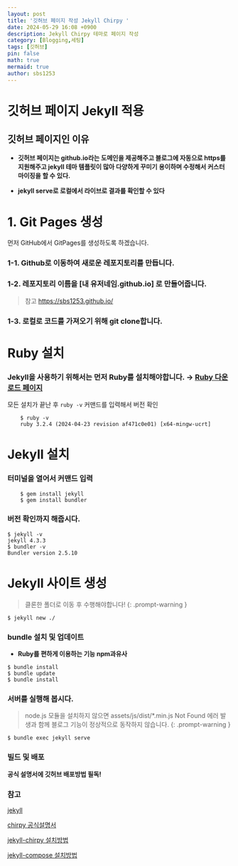 ```yaml
---
layout: post
title: '깃허브 페이지 작성 Jekyll Chirpy '
date: 2024-05-29 16:08 +0900
description: Jekyll Chirpy 테마로 페이지 작성
category: [Blogging,세팅]
tags: [깃허브]
pin: false
math: true
mermaid: true
author: sbs1253
---
```


# 깃허브 페이지 Jekyll 적용

## 깃허브 페이지인 이유
- **깃허브 페이지는 github.io라는 도메인을 제공해주고 블로그에 자동으로 https를 지원해주고
 jekyll 테마 템플릿이 많아 다양하게 꾸미기 용이하며 수정해서 커스터 마이징을 할 수 있다.** 

- **jekyll serve로 로컬에서 라이브로 결과를 확인할 수 있다** 
# 1. Git Pages 생성

먼저 GitHub에서 GitPages를 생성하도록 하겠습니다.

### 1-1.  **Github로 이동하여 새로운 레포지토리를 만듭니다.**
### 1-2.  **레포지토리 이름을 [내 유저네임.github.io] 로 만들어줍니다.**

>  참고 https://sbs1253.github.io/

### 1-3.  **로컬로 코드를 가져오기 위해 git clone합니다.**

# Ruby 설치
###  Jekyll을 사용하기 위해서는 먼저 **Ruby**를 설치해야합니다. → [Ruby 다운로드 페이지](https://rubyinstaller.org/downloads/)
모든 설치가 끝난 후 `ruby -v` 커맨드를 입력해서 버전 확인
```shell
    $ ruby -v
    ruby 3.2.4 (2024-04-23 revision af471c0e01) [x64-mingw-ucrt]
```
# Jekyll 설치
### 터미널을 열어서 커맨드 입력
```shell
    $ gem install jekyll 
    $ gem install bundler
```

### 버전 확인까지 해줍시다.
```shell
$ jekyll -v
jekyll 4.3.3
$ bundler -v
Bundler version 2.5.10
```

# Jekyll 사이트 생성
> 클론한 폴더로 이동 후 수행해야합니다!
{: .prompt-warning } 
```shell
$ jekyll new ./
```

### bundle 설치 및 업데이트 
- **Ruby를 편하게 이용하는 기능 npm과유사**
```shell
$ bundle install
$ bundle update
$ bundle install
```
### 서버를 실행해 봅시다.

> node.js 모듈을 설치하지 않으면 assets/js/dist/*.min.js Not Found 에러 발생과 함께 블로그 기능이 정상적으로 동작하지 않습니다.
{: .prompt-warning }

```shell
$ bundle exec jekyll serve
```
### 빌드 및 배포
**공식 설명서에 깃허브 배포방법 필독!**



### 참고
[jekyll](https://jekyllrb.com/docs/)


[chirpy 공식설명서](https://chirpy.cotes.page/posts/getting-started/)


[jekyll-chirpy 설치방법](https://www.irgroup.org/posts/jekyll-chirpy/)


[jekyll-compose 설치방법](https://10kseok.github.io/posts/easy-to-make-default-mdfile-to-use-jekyll-compose/)